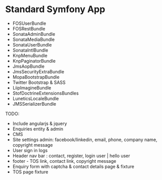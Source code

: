 Standard Symfony App
================


* FOSUserBundle
* FOSRestBundle
* SonataAdminBundle
* SonataMediaBundle
* SonataUserBundle
* SonataIntlBundle
* KnpMenuBundle
* KnpPaginatorBundle
* JmsAopBundle
* JmsSecurityExtraBundle
* MopaBootstrapBundle
* Twitter Bootstrap & SASS
* LiipImagineBundle
* StofDoctrineExtensionsBundles
* LuneticsLocaleBundle
* JMSSerializerBundle



TODO:
* Include angularjs & jquery
* Enquiries entity & admin
* CMS
* Site settings admin: facebook/linkedin, email, phone, company name, copyright message
* User sign in logs
* Header nav bar : contact, register, login user | hello user
* footer - TOS link, contact link, copyright message
* Enquiry form with captcha & contact details page & fixture 
* TOS page fixture
